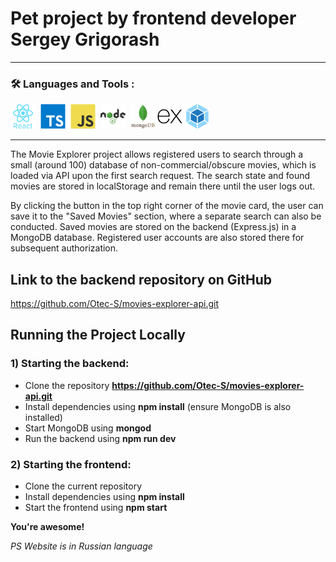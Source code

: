 # Pet project by frontend developer Sergey Grigorash

---

### :hammer_and_wrench: Languages and Tools :

<div>
  <img src="https://github.com/devicons/devicon/blob/master/icons/react/react-original-wordmark.svg" title="React" alt="React" width="40" height="40"/>&nbsp;
  <img src="https://github.com/devicons/devicon/blob/master/icons/typescript/typescript-original.svg" title="TypeScrypt" alt="TypeScrypt" width="40" height="40"/>&nbsp;
  <img src="https://github.com/devicons/devicon/blob/master/icons/javascript/javascript-original.svg" title="JavaScript" alt="JavaScript" width="40" height="40"/>&nbsp;
  <img src="https://github.com/devicons/devicon/blob/master/icons/nodejs/nodejs-original-wordmark.svg" title="NodeJS" alt="NodeJS" width="40" height="40"/>&nbsp;
  <img src="https://github.com/devicons/devicon/blob/master/icons/mongodb/mongodb-original-wordmark.svg" title="MongoDB" **alt="MongoDB" width="40" height="40"/>
  <img src="https://github.com/devicons/devicon/blob/master/icons/express/express-original.svg" title="Express" **alt="Express" width="40" height="40"/>
  <img src="https://github.com/devicons/devicon/blob/master/icons/webpack/webpack-original.svg" title="Webpack" **alt="Webpack" width="40" height="40"/>
</div>

---

The Movie Explorer project allows registered users to search through a small (around 100) database of non-commercial/obscure movies, which is loaded via API upon the first search request. The search state and found movies are stored in localStorage and remain there until the user logs out.

By clicking the button in the top right corner of the movie card, the user can save it to the "Saved Movies" section, where a separate search can also be conducted.
Saved movies are stored on the backend (Express.js) in a MongoDB database. Registered user accounts are also stored there for subsequent authorization.

## Link to the backend repository on GitHub

https://github.com/Otec-S/movies-explorer-api.git

## Running the Project Locally

### 1) Starting the backend:

- Clone the repository **https://github.com/Otec-S/movies-explorer-api.git**
- Install dependencies using **npm install** (ensure MongoDB is also installed)
- Start MongoDB using **mongod**
- Run the backend using **npm run dev**

### 2) Starting the frontend:

- Clone the current repository
- Install dependencies using **npm install**
- Start the frontend using **npm start**

**You're awesome!**

_PS Website is in Russian language_
